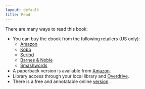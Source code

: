 ```yaml
---
layout: default
title: Read
---
```


There are many ways to read this book:

  - You can buy the ebook from the following retailers (US only):
    <ul class="retailer-list">
      <li><a href="https://www.amazon.com/Ascetic-Programmer-asceticism-benefits-programming-ebook/dp/B0BT3Q7P94">Amazon</a></li>
      <li><a href="https://www.kobo.com/us/en/ebook/the-ascetic-programmer">Kobo</a></li>
      <li><a href="https://www.scribd.com/book/623410740/The-Ascetic-Programmer">Scribd</a></li>
      <li><a href="https://www.barnesandnoble.com/w/the-ascetic-programmer-antonio-piccolboni/1143010154?ean=2940166838643">Barnes & Noble</a></li>
      <li><a href="https://www.smashwords.com/books/view/1334692">Smashwords</a></li>
    </ul>
  - A paperback version is available from <a href="https://www.amazon.com/Ascetic-Programmer-asceticism-benefits-programming/dp/B0BTMBXRVX">Amazon</a>.
  - Library access through your local library and [Overdrive](https://overdrive.com).
  - There is a free and annotatable online <a href="book">version</a>.
